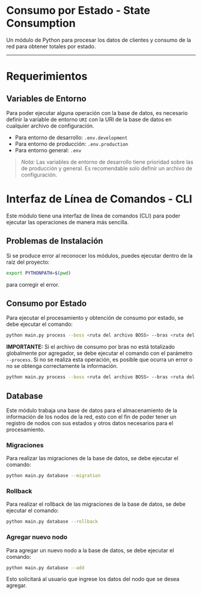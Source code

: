 # Consumo por Estado - State Consumption
Un módulo de Python para procesar los datos de clientes y consumo de la red para obtener totales por estado.

----------------------

# Requerimientos
## Variables de Entorno
Para poder ejecutar alguna operación con la base de datos, es necesario definir la variable de entorno `URI` con la URI de la base de datos en cualquier archivo de configuración.
- Para entorno de desarrollo: `.env.development`
- Para entorno de producción: `.env.production`
- Para entorno general: `.env`

> *Nota:* Las variables de entorno de desarrollo tiene prioridad sobre las de producción y general. Es recomendable solo definir un archivo de configuración.

# Interfaz de Línea de Comandos - CLI
Este módulo tiene una interfaz de línea de comandos (CLI) para poder ejecutar las operaciones de manera más sencilla.

## Problemas de  Instalación
Si se produce error al reconocer los módulos, puedes ejecutar dentro de la raíz del proyecto:
```bash
export PYTHONPATH=$(pwd)
``` 
para corregir el error.

## Consumo por Estado
Para ejecutar el procesamiento y obtención de consumo por estado, se debe ejecutar el comando:
```bash 
python main.py process --boss <ruta del archivo BOSS> --bras <ruta del archivo de consumo por bras>
```
**IMPORTANTE:** Si el archivo de consumo por bras no está totalizado globalmente por agregador, se debe ejecutar el comando con el parámetro `--process`. Si no se realiza esta operación, es posible que ocurra un error o no se obtenga correctamente la información.
```bash 
python main.py process --boss <ruta del archivo BOSS> --bras <ruta del archivo de consumo por bras> --process
```

## Database
Este módulo trabaja una base de datos para el almacenamiento de la información de los nodos de la red, esto con el fin de poder tener un registro de nodos con sus estados y otros datos necesarios para el procesamiento.

### Migraciones
Para realizar las migraciones de la base de datos, se debe ejecutar el comando:
```bash 
python main.py database --migration
```

### Rollback
Para realizar el rollback de las migraciones de la base de datos, se debe ejecutar el comando:
```bash 
python main.py database --rollback
```

### Agregar nuevo nodo
Para agregar un nuevo nodo a la base de datos, se debe ejecutar el comando:
```bash 
python main.py database --add
```
Esto solicitará al usuario que ingrese los datos del nodo que se desea agregar.